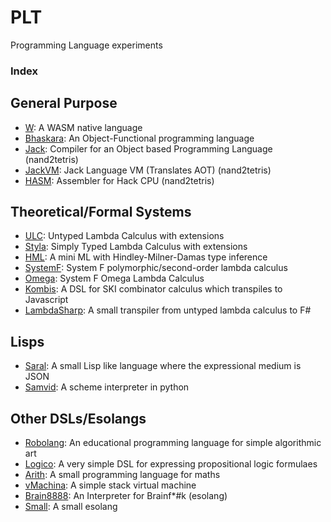 # PLT
Programming Language experiments 

### Index

## General Purpose

* [W](https://github.com/archanpatkar/W): A WASM native language
* [Bhaskara](https://github.com/archanpatkar/Bhaskara): An Object-Functional programming language
* [Jack](https://github.com/archanpatkar/Jack): Compiler for an Object based Programming Language (nand2tetris)
* [JackVM](https://github.com/archanpatkar/JackVM): Jack Language VM (Translates AOT) (nand2tetris)
* [HASM](https://github.com/archanpatkar/Hasm): Assembler for Hack CPU (nand2tetris)

## Theoretical/Formal Systems

* [ULC](https://github.com/archanpatkar/styla): Untyped Lambda Calculus with extensions
* [Styla](https://github.com/archanpatkar/styla): Simply Typed Lambda Calculus with extensions
* [HML](https://github.com/archanpatkar/hml): A mini ML with Hindley-Milner-Damas type inference
* [SystemF](https://github.com/archanpatkar/systemF): System F polymorphic/second-order lambda calculus
* [Omega](https://github.com/archanpatkar/omega): System F Omega Lambda Calculus
* [Kombis](https://github.com/archanpatkar/Kombis): A DSL for SKI combinator calculus which transpiles to Javascript
* [LambdaSharp](https://github.com/archanpatkar/LambdaSharp): A small transpiler from untyped lambda calculus to F#

## Lisps

* [Saral](https://github.com/archanpatkar/Saral): A small Lisp like language where the expressional medium is JSON
* [Samvid](https://github.com/archanpatkar/Samvid): A scheme interpreter in python

## Other DSLs/Esolangs

* [Robolang](https://github.com/archanpatkar/RoboLang): An educational programming language for simple algorithmic art
* [Logico](https://github.com/archanpatkar/Logico): A very simple DSL for expressing propositional logic formulaes
* [Arith](https://github.com/archanpatkar/Arith): A small programming language for maths
* [vMachina](https://github.com/archanpatkar/vMachina): A simple stack virtual machine
* [Brain8888](https://github.com/archanpatkar/Brain8888): An Interpreter for Brainf*#k (esolang)
* [Small](https://github.com/archanpatkar/Small): A small esolang
